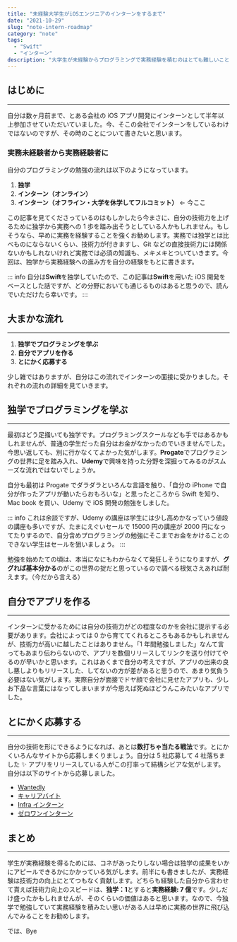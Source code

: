 ```yaml
---
title: "未経験大学生がiOSエンジニアのインターンをするまで"
date: "2021-10-29"
slug: "note-intern-roadmap"
category: "note"
tags:
  - "Swift"
  - "インターン"
description: "大学生が未経験からプログラミングで実務経験を積むのはとても難しいことだと思います。この記事では、自分の体験をもとに簡単に未経験から実務経験を積むための道筋を解説しました。"
---
```


## はじめに

---

自分は数ヶ月前まで、とある会社の iOS アプリ開発にインターンとして半年以上参加させていただいていました。今、そこの会社でインターンをしているわけではないのですが、その時のことについて書きたいと思います。

### 実務未経験者から実務経験者に

自分のプログラミングの勉強の流れは以下のようになっています。

1. **独学**
2. **インターン（オンライン）**
3. **インターン（オフライン・大学を休学してフルコミット）** ← 今ここ

この記事を見てくださっているのはもしかしたら今まさに、自分の技術力を上げるために独学から実務への 1 歩を踏み出そうとしている人かもしれません。もしそうなら、早めに実務を経験することを強くお勧めします。実務では独学とは比べものにならないくらい、技術力が付きますし、Git などの直接技術力には関係ないかもしれないけれど実務では必須の知識も、メキメキとついていきます。今回は、独学から実務経験への進み方を自分の経験をもとに書きます。

::: info
自分は**Swift**を独学していたので、この記事は**Swift**を用いた iOS 開発をベースとした話ですが、どの分野においても通じるものはあると思うので、読んでいただけたら幸いです。
:::

## 大まかな流れ

---

1. **独学でプログラミングを学ぶ**
2. **自分でアプリを作る**
3. **とにかく応募する**

少し雑ではありますが、自分はこの流れでインターンの面接に受かりました。それぞれの流れの詳細を見ていきます。

## 独学でプログラミングを学ぶ

---

最初はどう足掻いても独学です。プログラミングスクールなども手ではあるかもしれませんが、普通の学生だった自分はお金がなかったのでいきませんでした。今思い返しても、別に行かなくてよかった気がします。**Progate**でプログラミングの世界に足を踏み入れ、**Udemy**で興味を持った分野を深掘ってみるのがスムーズな流れではないでしょうか。

自分も最初は Progate でダラダラといろんな言語を触り、「自分の iPhone で自分が作ったアプリが動いたらおもろいな」と思ったところから Swift を知り、Mac book を買い、Udemy で iOS 開発の勉強をしました。

::: info
これは余談ですが、Udemy の講座は学生には少し高めかなっていう値段の講座も多いですが、たまにえぐいセールで 15000 円の講座が 2000 円になってたりするので、自分含めプログラミングの勉強にそこまでお金をかけることのできない学生はセールを狙いましょう。
:::

勉強を始めたての頃は、本当になにもわからなくて発狂しそうになりますが、**ググれば基本分かる**のがこの世界の掟だと思っているので調べる根気さえあれば耐えます。（今だから言える）

## 自分でアプリを作る

---

インターンに受かるためには自分の技術力がどの程度なのかを会社に提示する必要があります。会社によっては 0 から育ててくれるところもあるかもしれませんが、技術力が高いに越したことはありません。「1 年間勉強しました」なんて言ってもあまり伝わらないので、アプリを数個リリースしてリンクを送り付けてやるのが早いかと思います。これはあくまで自分の考えですが、アプリの出来の良し悪しよりもリリースした、してないの方が差があると思うので、あまり気負う必要はない気がします。実際自分が面接でドヤ顔で会社に見せたアプリも、少しお下品な言葉にはなってしまいますが今思えば死ぬほどうんこみたいなアプリでした。

## とにかく応募する

---

自分の技術を形にできるようになれば、あとは**数打ちゃ当たる戦法**です。とにかくいろんなサイトから応募しまくりましょう。自分は 5 社応募して 4 社落ちました ✨ アプリをリリースしている人がこの打率って結構シビアな気がします。自分は以下のサイトから応募しました。

- [Wantedly](https://www.wantedly.com/)
- [キャリアバイト](https://careerbaito.com/)
- [Infra インターン](https://www.in-fra.jp/long-internship)
- [ゼロワンインターン](https://01intern.com/)

## まとめ

---

学生が実務経験を得るためには、コネがあったりしない場合は独学の成果をいかにアピールできるかにかかっている気がします。前半にも書きましたが、実務経験は技術力の向上にとてつもなく貢献します。どちらも経験した自分から言わせて貰えば技術力向上のスピードは、**独学：1**とすると**実務経験: 7 億**です。少しだけ盛ったかもしれませんが、そのくらいの価値はあると思います。なので、今独学で勉強していて実務経験を積みたい思いがある人は早めに実務の世界に飛び込んでみることをお勧めします。

では、Bye
